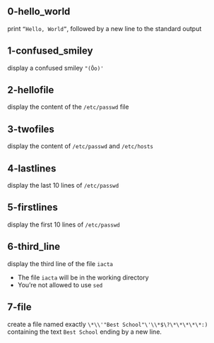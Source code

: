 ## 0-hello_world
print `“Hello, World”`, followed by a new line to the standard output
## 1-confused_smiley
display a confused smiley `"(Ôo)'`
## 2-hellofile
display  the content of the `/etc/passwd` file
## 3-twofiles
display the content of `/etc/passwd` and `/etc/hosts`
## 4-lastlines
display the last 10 lines of `/etc/passwd`
## 5-firstlines
display the first 10 lines of `/etc/passwd`
## 6-third_line
display the third line of the file `iacta`
- The file `iacta` will be in the working directory
- You’re not allowed to use `sed`
## 7-file
create a file named exactly `\*\\'"Best School"\'\\*$\?\*\*\*\*\*:)` containing the text `Best School` ending by a new line.
